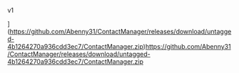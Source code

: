 v1

](https://github.com/Abenny31/ContactManager/releases/download/untagged-4b1264270a936cdd3ec7/ContactManager.zip)https://github.com/Abenny31/ContactManager/releases/download/untagged-4b1264270a936cdd3ec7/ContactManager.zip
